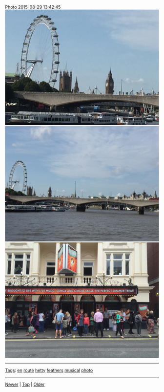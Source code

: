 <!--
title: Photo 2015-08-29 13
date: 2020-06-28T14:57:48.981Z
tags: en, route, hetty, feathers, musical, photo
-->










Photo 2015-08-29 13:42:45
![](127862076112-0.jpg)
![](127862076112-1.jpg)
![](127862076112-2.jpg)

<!--BOTTOM-POST-NAVIGATION-->
---

[Tags](tags.md): [en](tag-en.md) [route](tag-route.md) [hetty](tag-hetty.md) [feathers](tag-feathers.md) [musical](tag-musical.md) [photo](tag-photo.md)

---

[Newer](127862031617.md) | [Top](index.md) | [Older](130499315647.md)